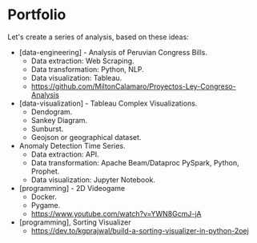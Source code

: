# Portfolio

Let's create a series of analysis, based on these ideas:

- [data-engineering] - Analysis of Peruvian Congress Bills.
  - Data extraction: Web Scraping.
  - Data transformation: Python, NLP.
  - Data visualization: Tableau.
  - https://github.com/MiltonCalamaro/Proyectos-Ley-Congreso-Analysis
- [data-visualization] - Tableau Complex Visualizations.
  - Dendogram.
  - Sankey Diagram.
  - Sunburst.
  - Geojson or geographical dataset.
- Anomaly Detection Time Series.
  - Data extraction: API.
  - Data transformation: Apache Beam/Dataproc PySpark, Python, Prophet.
  - Data visualization: Jupyter Notebook.
- [programming] - 2D Videogame
  - Docker.
  - Pygame.
  - https://www.youtube.com/watch?v=YWN8GcmJ-jA
- [programming], Sorting Visualizer
  - https://dev.to/kgprajwal/build-a-sorting-visualizer-in-python-2oej
